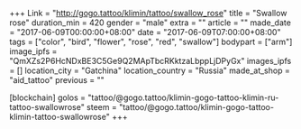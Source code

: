 +++
Link = "http://gogo.tattoo/klimin/tattoo/swallow_rose"
title = "Swallow rose"
duration_min = 420
gender = "male"
extra = ""
article = ""
made_date = "2017-06-09T00:00:00+08:00"
date = "2017-06-09T07:00:00+08:00"
tags = ["color", "bird", "flower", "rose", "red", "swallow"]
bodypart = ["arm"]
image_ipfs = "QmXZs2P6HcNDxBE3C5Ge9Q2MApTbcRKktzaLbppLjDPyGx"
images_ipfs = []
location_city = "Gatchina"
location_country = "Russia"
made_at_shop = "aid_tattoo"
previous = ""

[blockchain]
golos = "tattoo/@gogo.tattoo/klimin-gogo-tattoo-klimin-ru-tattoo-swallowrose"
steem = "tattoo/@gogo.tattoo/klimin-gogo-tattoo-klimin-tattoo-swallowrose"
+++

